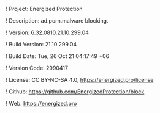 ! Project: Energized Protection

! Description: ad.porn.malware blocking.

! Version: 6.32.0810.21.10.299.04

! Build Version: 21.10.299.04

! Build Date: Tue, 26 Oct 21 04:17:49 +06

! Version Code: 2990417

! License: CC BY-NC-SA 4.0, https://energized.pro/license

! Github: https://github.com/EnergizedProtection/block

! Web: https://energized.pro
